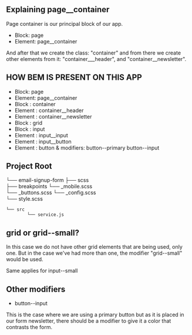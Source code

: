 ## Explaining page__container

Page container is our principal block of our app. 

* Block: page
* Element: page__container

And after that we create the class: "container" and from there we create other elements from it: "container___header", and "container__newsletter".

## HOW BEM IS PRESENT ON THIS APP
* Block: page
* Element: page__container
* Block : container
* Element : container__header
* Element : container__newsletter
* Block : grid
* Block : input
* Element : input__input
* Element : input__button
* Element : button & modifiers: button--primary button--input  


## Project Root
└── email-signup-form
    ├── scss             
        ├── breakpoints 
            └── _mobile.scss   
        └── _buttons.scss
        └── _config.scss           
        └── style.scss            
     
    └── src
            └── service.js
## grid or grid--small?

In this case we do not have other grid elements that are being used, only one.
But in the case we've had more than one, the modifier "grid--small" would be used.

Same applies for input--small

## Other modifiers

* button--input 

This is the case where we are using a primary button but as it is placed in our 
form newsletter, there should be a modifier to give it a color that contrasts the form.
